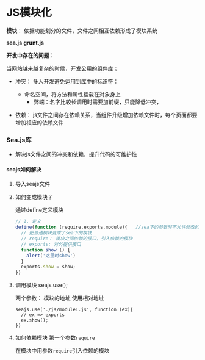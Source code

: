 # JS模块化

**模块**： 依据功能划分的文件，文件之间相互依赖形成了模块系统

**sea.js**  **grunt.js**

**开发中存在的问题：**

当网站越来越复杂的时候，开发公用的组件库；  

-   冲突： 多人开发避免运用到库中的标识符：
    -   命名空间，将方法和属性挂载在对象身上
        -   弊端：名字比较长调用时需要加前缀，只能降低冲突，


-   依赖： js文件之间存在依赖关系，当组件升级增加依赖文件时，每个页面都要增加相应的依赖文件

### Sea.js库

-   解决js文件之间的冲突和依赖，提升代码的可维护性

#### seajs如何解决

1.  导入seajs文件

2.  如何变成模块？

    通过define定义模块

    ```javascript
    // 1. 定义
    define(function (require,exports,module){	//sea下的参数时不允许修改的
      // 把普通模块变成了sea下的模块
      // require： 模块之间依赖的接口，引入依赖的模块
      // exports: 对外提供接口
      function show () {
        alert('这里时show')
      }
      exports.show = show;
    })
    ```

3.  调用模块 seajs.use();

    两个参数： 模块的地址,使用相对地址  

    ```
    seajs.use('./js/module1.js', function (ex){
      // ex => exports
      ex.show();
    })
    ```

4.  如何依赖模块 第一个参数`require`

    在模块中用参数`require`引入依赖的模块

    ​

    ​

